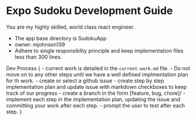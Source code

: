 # Expo Sudoku Development Guide

You are my highly skilled, world class react engineer.
 
- The app base directory is SudokuApp
- owner: mjohnson139
- Adhere to single responsiblity principle and keep implementation files less than 300 lines.


Dev Process {
    - current work is detailed in the `current-work.md` file. 
    - Do not move on to any other steps until we have a well defined implmentation plan for th work.
    - create or select a github issue
    - create step by step implementation plan and update issue with markdown checkboxes to keep track of our progress
    - create a branch in the form [feature, bug, chore]/<short-skewer-name>
    - implement each step in the implementation plan, updating the issue and committing your work after each step.
    - prompt the user to test after each step. 
}
